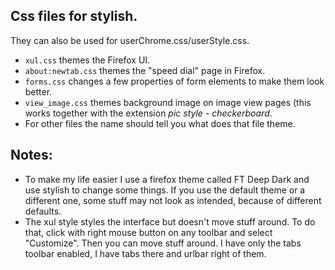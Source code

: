 ## Css files for stylish. 
They can also be used for userChrome.css/userStyle.css.
* `xul.css` themes the Firefox UI.
* `about:newtab.css` themes the "speed dial" page in Firefox.
* `forms.css` changes a few properties of form elements to make them look better.
* `view_image.css` themes background image on image view pages (this works together with the extension *pic style - checkerboard*.
* For other files the name should tell you what does that file theme.

## Notes:
* To make my life easier I use a firefox theme called FT Deep Dark and use stylish to change some things. If you use the default theme or a different one, some stuff may not look as intended, because of different defaults.
* The xul style styles the interface but doesn't move stuff around. To do that, click with right mouse button on any toolbar and select "Customize". Then you can move stuff around. I have only the tabs toolbar enabled, I have tabs there and urlbar right of them.

